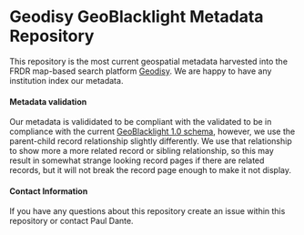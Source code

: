 # Geodisy GeoBlacklight Metadata Repository

This repository is the most current geospatial metadata harvested into the FRDR map-based search platform [Geodisy](geo.frdr.ca). We are happy to have any institution index our metadata.

#### Metadata validation

Our metadata is valididated to be compliant with the validated to be in compliance with the current [GeoBlacklight 1.0 schema](https://github.com/geoblacklight/geoblacklight/blob/master/schema/geoblacklight-schema.md), however, we use the parent-child record relationship slightly differently. We use that relationship to show more a more related record or sibling relationship, so this may result in somewhat strange looking record pages if there are related records, but it will not break the record page enough to make it not display.

#### Contact Information

If you have any questions about this repository create an issue within this repository or contact Paul Dante.
